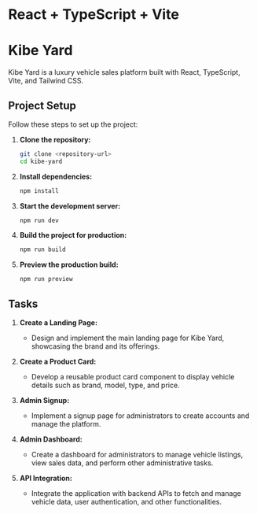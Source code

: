 # React + TypeScript + Vite

# Kibe Yard

Kibe Yard is a luxury vehicle sales platform built with React, TypeScript, Vite, and Tailwind CSS.

## Project Setup

Follow these steps to set up the project:

1. **Clone the repository:**
   ```sh
   git clone <repository-url>
   cd kibe-yard
   ```

2. **Install dependencies:**
   ```sh
   npm install
   ```

3. **Start the development server:**
   ```sh
   npm run dev
   ```

4. **Build the project for production:**
   ```sh
   npm run build
   ```

5. **Preview the production build:**
   ```sh
   npm run preview
   ```

## Tasks

1. **Create a Landing Page:**
    - Design and implement the main landing page for Kibe Yard, showcasing the brand and its offerings.

2. **Create a Product Card:**
    - Develop a reusable product card component to display vehicle details such as brand, model, type, and price.

3. **Admin Signup:**
    - Implement a signup page for administrators to create accounts and manage the platform.

4. **Admin Dashboard:**
    - Create a dashboard for administrators to manage vehicle listings, view sales data, and perform other administrative tasks.

5. **API Integration:**
    - Integrate the application with backend APIs to fetch and manage vehicle data, user authentication, and other functionalities.